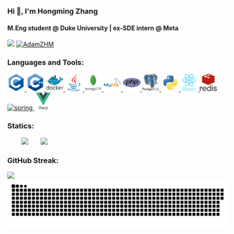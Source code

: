 <h3 align="left">Hi 👋, I'm Hongming Zhang</h3>
<h4 align="left">M.Eng student @ Duke University | ex-SDE intern @ Meta</h4>



<p align="left" dir="auto">
<a title="github" target="_blank" href="https://github.com/AdamZHM"><img src="https://img.shields.io/badge/dynamic/json?color=black&label=Github&query=%24.data.totalSubs&url=https%3A%2F%2Fapi.spencerwoo.com%2Fsubstats%2F%3Fsource%3Dgithub%26queryKey%3DAdamZHM" ></a>
<a title="Profile Views" target="_blank" href="https://github.com/AdamZHM"><img src="https://komarev.com/ghpvc/?username=AdamZHM&amp;label=Profile%20views&amp;color=0e75b6&amp;style=flat" alt="AdamZHM" data-canonical-src="https://komarev.com/ghpvc/?username=AdamZHM&amp;label=Profile%20views&amp;color=0e75b6&amp;style=flat" style="max-width: 100%;"></a>
</p>

<h3 align="left">Languages and Tools:</h3>
<p align="left"> <a href="https://www.cprogramming.com/" target="_blank" rel="noreferrer"> <img src="https://raw.githubusercontent.com/devicons/devicon/master/icons/c/c-original.svg" alt="c" width="40" height="40"/> </a> <a href="https://www.w3schools.com/cpp/" target="_blank" rel="noreferrer"> <img src="https://raw.githubusercontent.com/devicons/devicon/master/icons/cplusplus/cplusplus-original.svg" alt="cplusplus" width="40" height="40"/> </a> <a href="https://www.docker.com/" target="_blank" rel="noreferrer"> <img src="https://raw.githubusercontent.com/devicons/devicon/master/icons/docker/docker-original-wordmark.svg" alt="docker" width="40" height="40"/> </a> <a href="https://www.java.com" target="_blank" rel="noreferrer"> <img src="https://raw.githubusercontent.com/devicons/devicon/master/icons/java/java-original.svg" alt="java" width="40" height="40"/> </a> <a href="https://www.mongodb.com/" target="_blank" rel="noreferrer"> <img src="https://raw.githubusercontent.com/devicons/devicon/master/icons/mongodb/mongodb-original-wordmark.svg" alt="mongodb" width="40" height="40"/> </a> <a href="https://www.mysql.com/" target="_blank" rel="noreferrer"> <img src="https://raw.githubusercontent.com/devicons/devicon/master/icons/mysql/mysql-original-wordmark.svg" alt="mysql" width="40" height="40"/> </a> <a href="https://www.php.net" target="_blank" rel="noreferrer"> <img src="https://raw.githubusercontent.com/devicons/devicon/master/icons/php/php-original.svg" alt="php" width="40" height="40"/> </a> <a href="https://www.postgresql.org" target="_blank" rel="noreferrer"> <img src="https://raw.githubusercontent.com/devicons/devicon/master/icons/postgresql/postgresql-original-wordmark.svg" alt="postgresql" width="40" height="40"/> </a> <a href="https://www.python.org" target="_blank" rel="noreferrer"> <img src="https://raw.githubusercontent.com/devicons/devicon/master/icons/python/python-original.svg" alt="python" width="40" height="40"/> </a> <a href="https://reactjs.org/" target="_blank" rel="noreferrer"> <img src="https://raw.githubusercontent.com/devicons/devicon/master/icons/react/react-original-wordmark.svg" alt="react" width="40" height="40"/> </a> <a href="https://redis.io" target="_blank" rel="noreferrer"> <img src="https://raw.githubusercontent.com/devicons/devicon/master/icons/redis/redis-original-wordmark.svg" alt="redis" width="40" height="40"/> </a> <a href="https://spring.io/" target="_blank" rel="noreferrer"> <img src="https://www.vectorlogo.zone/logos/springio/springio-icon.svg" alt="spring" width="40" height="40"/> </a> <a href="https://vuejs.org/" target="_blank" rel="noreferrer"> <img src="https://raw.githubusercontent.com/devicons/devicon/master/icons/vuejs/vuejs-original-wordmark.svg" alt="vuejs" width="40" height="40"/> </a> </p>


<h3 align="left">Statics:</h3>
<div align="left">
<span>  </span>
<img height="170px" src="https://github-readme-stats.vercel.app/api?username=AdamZHM" /><span>  </span><img height="170px" src="https://github-readme-stats.vercel.app/api/top-langs/?username=AdamZHM&layout=compact&langs_count=8" />
<span>  </span>
</div>


<h3 align="left">GitHub Streak:</h3>
<div align="left">
    <img  src="https://github-readme-streak-stats.herokuapp.com/?user=AdamZHM" />
</div>

<div align="center"><img src="https://raw.githubusercontent.com/AdamZHM/AdamZHM/main/assets/github-contribution-grid-snake.svg" ></div>

<!--
**AdamZHM/AdamZHM** is a ✨ _special_ ✨ repository because its `README.md` (this file) appears on your GitHub profile.

Here are some ideas to get you started:

- 🔭 I’m currently working on ...
- 🌱 I’m currently learning ...
- 👯 I’m looking to collaborate on ...
- 🤔 I’m looking for help with ...
- 💬 Ask me about ...
- 📫 How to reach me: ...
- 😄 Pronouns: ...
- ⚡ Fun fact: ...
-->
